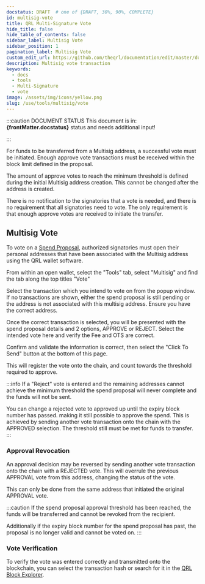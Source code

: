 ```yaml
---
docstatus: DRAFT  # one of {DRAFT, 30%, 90%, COMPLETE}
id: multisig-vote
title: QRL Multi-Signature Vote
hide_title: false
hide_table_of_contents: false
sidebar_label: Multisig Vote
sidebar_position: 1
pagination_label: Multisig Vote
custom_edit_url: https://github.com/theqrl/documentation/edit/master/docs/basics/what-is-qrl.md
description: Multisig vote transaction
keywords:
  - docs
  - tools
  - Multi-Signature
  - vote
image: /assets/img/icons/yellow.png
slug: /use/tools/multisig/vote
---
```


:::caution DOCUMENT STATUS 
<span>This document is in: <b>{frontMatter.docstatus}</b> status and needs additional input!</span>

:::


For funds to be transferred from a Multisig address, a successful vote must be initiated. Enough approve vote transactions must be received within the block limit defined in the proposal.

The amount of approve votes to reach the minimum threshold is defined during the initial Multisig address creation. This cannot be changed after the address is created.

There is no notification to the signatories that a vote is needed, and there is no requirement that all signatories need to vote. The only requirement is that enough approve votes are received to initiate the transfer.

## Multisig Vote

To vote on a [Spend Proposal](/use/tools/multisig/spend-proposal), authorized signatories must open their personal addresses that have been associated with the Multisig address using the QRL wallet software.

From within an open wallet, select the "Tools" tab, select "Multisig" and find the tab along the top titles "Vote"

Select the transaction which you intend to vote on from the popup window. If no transactions are shown, either the spend proposal is still pending or the address is not associated with this multisig address. Ensure you have the correct address.

 Once the correct transaction is selected, you will be presented with the spend proposal details and 2 options, APPROVE or REJECT. Select the intended vote here and verify the Fee and OTS are correct. 

 Confirm and validate the information is correct, then select the "Click To Send" button at the bottom of this page.

This will register the vote onto the chain, and count towards the threshold required to approve.

:::info
If a "Reject" vote is entered and the remaining addresses cannot achieve the minimum threshold the spend proposal will never complete and the funds will not be sent.

You can change a rejected vote to approved up until the expiry block number has passed. making it still possible to approve the spend. This is achieved by sending another vote transaction onto the chain with the APPROVED selection. The threshold still must be met for funds to transfer.
:::

### Approval Revocation

An approval decision may be reversed by sending another vote transaction onto the chain with a REJECTED vote. This will overrule the previous APPROVAL vote from this address, changing the status of the vote.

This can only be done from the same address that initiated the original APPROVAL vote. 

:::caution
If the spend proposal approval threshold has been reached, the funds will be transferred and cannot be revoked from the recipient.

Additionally if the expiry block number for the spend proposal has past, the proposal is no longer valid and cannot be voted on.
:::
 

### Vote Verification

To verify the vote was entered correctly and transmitted onto the blockchain, you can select the transaction hash or search for it in the [QRL Block Explorer](https://explorer.theqrl.org). 
